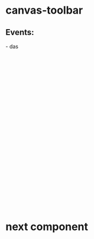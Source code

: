 <h1>canvas-toolbar</h1>




<h2>Events:</h2>
- das




</br></br></br></br></br></br></br></br></br></br></br></br></br></br></br></br></br></br></br></br></br></br></br></br>
<h1>next component</h1>